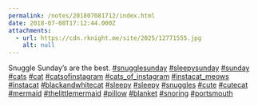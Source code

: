 ```yaml
---
permalink: /notes/201807081712/index.html
date: 2018-07-08T17:12:44.000Z
attachments:
  - url: https://cdn.rknight.me/site/2025/12771555.jpg
    alt: null
---
```


Snuggle Sunday’s are the best. <a href="https://pixelfed.social/discover/tags/snugglesunday?src=hash" title="#snugglesunday" class="u-url hashtag" rel="external nofollow noopener">#snugglesunday</a> <a href="https://pixelfed.social/discover/tags/sleepysunday?src=hash" title="#sleepysunday" class="u-url hashtag" rel="external nofollow noopener">#sleepysunday</a> <a href="https://pixelfed.social/discover/tags/sunday?src=hash" title="#sunday" class="u-url hashtag" rel="external nofollow noopener">#sunday</a> <a href="https://pixelfed.social/discover/tags/cats?src=hash" title="#cats" class="u-url hashtag" rel="external nofollow noopener">#cats</a> <a href="https://pixelfed.social/discover/tags/cat?src=hash" title="#cat" class="u-url hashtag" rel="external nofollow noopener">#cat</a> <a href="https://pixelfed.social/discover/tags/catsofinstagram?src=hash" title="#catsofinstagram" class="u-url hashtag" rel="external nofollow noopener">#catsofinstagram</a> <a href="https://pixelfed.social/discover/tags/cats_of_instagram?src=hash" title="#cats_of_instagram" class="u-url hashtag" rel="external nofollow noopener">#cats_of_instagram</a> <a href="https://pixelfed.social/discover/tags/instacat_meows?src=hash" title="#instacat_meows" class="u-url hashtag" rel="external nofollow noopener">#instacat_meows</a> <a href="https://pixelfed.social/discover/tags/instacat?src=hash" title="#instacat" class="u-url hashtag" rel="external nofollow noopener">#instacat</a> <a href="https://pixelfed.social/discover/tags/blackandwhitecat?src=hash" title="#blackandwhitecat" class="u-url hashtag" rel="external nofollow noopener">#blackandwhitecat</a> <a href="https://pixelfed.social/discover/tags/sleepy?src=hash" title="#sleepy" class="u-url hashtag" rel="external nofollow noopener">#sleepy</a> <a href="https://pixelfed.social/discover/tags/sleepy?src=hash" title="#sleepy" class="u-url hashtag" rel="external nofollow noopener">#sleepy</a> <a href="https://pixelfed.social/discover/tags/snuggles?src=hash" title="#snuggles" class="u-url hashtag" rel="external nofollow noopener">#snuggles</a> <a href="https://pixelfed.social/discover/tags/cute?src=hash" title="#cute" class="u-url hashtag" rel="external nofollow noopener">#cute</a> <a href="https://pixelfed.social/discover/tags/cutecat?src=hash" title="#cutecat" class="u-url hashtag" rel="external nofollow noopener">#cutecat</a> <a href="https://pixelfed.social/discover/tags/mermaid?src=hash" title="#mermaid" class="u-url hashtag" rel="external nofollow noopener">#mermaid</a> <a href="https://pixelfed.social/discover/tags/thelittlemermaid?src=hash" title="#thelittlemermaid" class="u-url hashtag" rel="external nofollow noopener">#thelittlemermaid</a> <a href="https://pixelfed.social/discover/tags/pillow?src=hash" title="#pillow" class="u-url hashtag" rel="external nofollow noopener">#pillow</a> <a href="https://pixelfed.social/discover/tags/blanket?src=hash" title="#blanket" class="u-url hashtag" rel="external nofollow noopener">#blanket</a> <a href="https://pixelfed.social/discover/tags/snoring?src=hash" title="#snoring" class="u-url hashtag" rel="external nofollow noopener">#snoring</a> <a href="https://pixelfed.social/discover/tags/portsmouth?src=hash" title="#portsmouth" class="u-url hashtag" rel="external nofollow noopener">#portsmouth</a>
